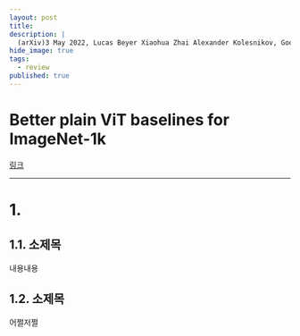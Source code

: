```yaml
---
layout: post
title: 
description: |
  (arXiv)3 May 2022, Lucas Beyer Xiaohua Zhai Alexander Kolesnikov, Google Research, Brain Team Zurich
hide_image: true
tags:
  - review
published: true
---
```


# Better plain ViT baselines for ImageNet-1k
[링크](https://arxiv.org/pdf/2205.01580v1.pdf)
* * *

# 1. 


## 1.1. 소제목
내용내용

## 1.2. 소제목
어쩔저쩔

